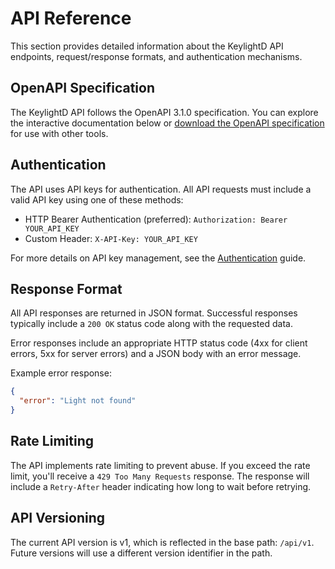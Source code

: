 # API Reference

This section provides detailed information about the KeylightD API endpoints, request/response formats, and authentication mechanisms.

## OpenAPI Specification

The KeylightD API follows the OpenAPI 3.1.0 specification. You can explore the interactive documentation below or [download the OpenAPI specification](../../openapi.yaml) for use with other tools.

<div id="swagger-ui"></div>

<script>
  window.onload = function() {
    const ui = SwaggerUIBundle({
      url: "../../openapi.yaml",
      dom_id: '#swagger-ui',
      presets: [
        SwaggerUIBundle.presets.apis,
        SwaggerUIBundle.SwaggerUIStandalonePreset
      ],
      layout: "BaseLayout",
      deepLinking: true,
      displayOperationId: false,
      defaultModelsExpandDepth: 1,
      defaultModelExpandDepth: 1,
      defaultModelRendering: 'model',
      docExpansion: 'list',
      showExtensions: false,
      showCommonExtensions: false
    });
    window.ui = ui;
  };
</script>

## Authentication

The API uses API keys for authentication. All API requests must include a valid API key using one of these methods:

- HTTP Bearer Authentication (preferred): `Authorization: Bearer YOUR_API_KEY`
- Custom Header: `X-API-Key: YOUR_API_KEY`

For more details on API key management, see the [Authentication](../authentication.md) guide.

## Response Format

All API responses are returned in JSON format. Successful responses typically include a `200 OK` status code along with the requested data.

Error responses include an appropriate HTTP status code (4xx for client errors, 5xx for server errors) and a JSON body with an error message.

Example error response:

```json
{
  "error": "Light not found"
}
```

## Rate Limiting

The API implements rate limiting to prevent abuse. If you exceed the rate limit, you'll receive a `429 Too Many Requests` response. The response will include a `Retry-After` header indicating how long to wait before retrying.

## API Versioning

The current API version is v1, which is reflected in the base path: `/api/v1`. Future versions will use a different version identifier in the path.
